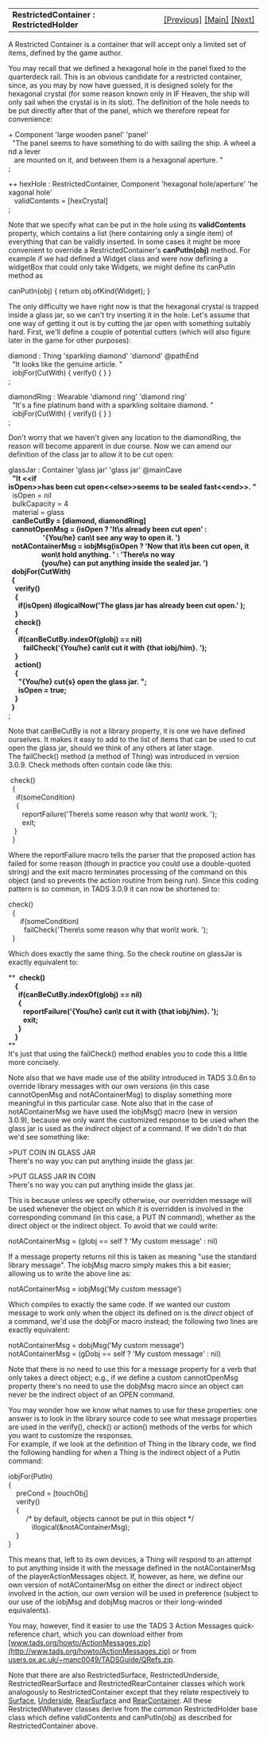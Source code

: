 ---
---
<table width="100%" data-border="0" data-cellspacing="0"
data-cellpadding="3" data-bgcolor="#C0C0C0">
<colgroup>
<col style="width: 50%" />
<col style="width: 50%" />
</colgroup>
<tbody>
<tr>
<td style="text-align: left;"><strong>RestrictedContainer :
RestrictedHolder<br />
</strong></td>
<td style="text-align: right;"><a
href="lockablecontainer.html">[Previous]</a> <a
href="generalintroduction.html">[Main]</a> <a
href="dispenser.html">[Next]</a></td>
</tr>
</tbody>
</table>

  
A Restricted Container is a container that will accept only a limited
set of items, defined by the game author.  
  
You may recall that we defined a hexagonal hole in the panel fixed to
the quarterdeck rail. This is an obvious candidate for a restricted
container, since, as you may by now have guessed, it is designed solely
for the hexagonal crystal (for some reason known only in IF Heaven, the
ship will only sail when the crystal is in its slot). The definition of
the hole needs to be put directly after that of the panel, which we
therefore repeat for convenience:  
  
+ Component 'large wooden panel' 'panel'  
  "The panel seems to have something to do with sailing the ship. A wheel and a lever  
   are mounted on it, and between them is a hexagonal aperture. "    
;     
  
++ hexHole : RestrictedContainer, Component 'hexagonal hole/aperture' 'hexagonal hole'  
   validContents = \[hexCrystal\]  
;  
  
Note that we specify what can be put in the hole using its
**validContents** property, which contains a list (here containing only
a single item) of everything that can be validly inserted. In some cases
it might be more convenient to override a RestrictedContainer's
**canPutIn(obj)** method. For example if we had defined a Widget class
and were now defining a widgetBox that could only take Widgets, we might
define its canPutIn method as  
  
canPutIn(obj) { return obj.ofKind(Widget); }  
  
<span id="openjar">The only difficulty we have right now is that the
hexagonal crystal is trapped inside a glass jar, so we can't try
inserting it in the hole. Let's assume that one way of getting it out is
by cutting the jar open with something suitably hard. First, we'll
define a couple of potential cutters (which will also figure later in
the game for other purposes):  
  
diamond : Thing 'sparkling diamond' 'diamond' @pathEnd  
  "It looks like the genuine article. "  
  iobjFor(CutWith) { verify() { } }  
;  
  
diamondRing : Wearable 'diamond ring' 'diamond ring'  
  "It's a fine platinum band with a sparkling solitaire diamond. "  
  iobjFor(CutWith) { verify() { } }  
;  
  
Don't worry that we haven't given any location to the diamondRing, the
reason will become apparent in due course. Now we can amend our
definition of the class jar to allow it to be cut open:  
  
glassJar : Container 'glass jar' 'glass jar' @mainCave  
  **"It \<\<if
isOpen\>\>has been cut open\<\<else\>\>seems to be sealed fast\<\<end\>\>. "**  
  isOpen = nil  
  bulkCapacity = 4  
  material = glass  
  **canBeCutBy = \[diamond, diamondRing\]  
  cannotOpenMsg = (isOpen ? 'It\\s already been cut open' :  
                     '{You/he} can\\t see any way to open it. ')  
  notAContainerMsg = iobjMsg(isOpen ? 'Now that it\\s been cut open, it  
                    won\\t hold anything. ' : 'There\\s no way   
                    {you/he} can put anything inside the sealed jar. ')  
  dobjFor(CutWith)  
  {  
    verify()   
    {   
      if(isOpen) illogicalNow('The glass jar has already been cut open.' );  
    }  
    check()  
    {  
      if(canBeCutBy.indexOf(gIobj) == nil)  
         failCheck('{You/he} can\\t cut it with {that iobj/him}. ');       
    }  
    action()  
    {  
      "{You/he} cut{s} open the glass jar. ";  
      isOpen = true;  
    }  
  }**  
;  
  
Note that canBeCutBy is not a library property, it is one we have
defined ourselves. It makes it easy to add to the list of items that can
be used to cut open the glass jar, should we think of any others at
later stage. The failCheck() method (a method of Thing) was introduced
in version 3.0.9. Check methods often contain code like this:  
  
 check()  
  {  
    if(someCondition)  
    {  
       reportFailure('There\\s some reason why that won\\t work. ');  
       exit;  
   }  
  }  
  
Where the reportFailure macro tells the parser that the proposed action
has failed for some reason (though in practice you could use a
double-quoted string) and the exit macro terminates processing of the
command on this object (and so prevents the action routine from being
run). Since this coding pattern is so common, in TADS 3.0.9 it can now
be shortened to:  
  
check()  
  {  
      if(someCondition)  
        failCheck('There\\s some reason why that won\\t work. ');  
  }  
  
Which does exactly the same thing. So the check routine on glassJar is
exactly equivalent to:  
  
**  **check()  
    {  
      if(canBeCutBy.indexOf(gIobj) == nil)  
      {  
         reportFailure('{You/he} can\\t cut it with {that iobj/him}. ');       
         exit;  
      }  
    }**  
**  
It's just that using the failCheck() method enables you to code this a
little more concisely.  
  
Note also that we have made use of the ability introduced in TADS 3.0.6n
to override library messages with our own versions (in this case
cannotOpenMsg and notAContainerMsg) to display something more meaningful
in this particular case. Note also that in the case of notAContainerMsg
we have used the iobjMsg() macro (new in version 3.0.9), because we only
want the customized response to be used when the glass jar is used as
the *indirect* object of a command. If we didn't do that we'd see
something like:  
  
\>PUT COIN IN GLASS JAR  
There's no way you can put anything inside the glass jar.  
  
\>PUT GLASS JAR IN COIN  
There's no way you can put anything inside the glass jar.  
  
This is because unless we specify otherwise, our overridden message will
be used whenever the object on which it is overridden is involved in the
corresponding command (in this case, a PUT IN command), whether as the
direct object or the indirect object. To avoid that we could write:  
  
notAContainerMsg = (gIobj == self ? 'My custom message' : nil)  
  
If a message property returns nil this is taken as meaning "use the
standard library message". The iobjMsg macro simply makes this a bit
easier; allowing us to write the above line as:  
  
notAContainerMsg = iobjMsg('My custom message')  
  
Which compiles to exactly the same code. If we wanted our custom message
to work only when the object its defined on is the *direct* object of a
command, we'd use the dobjFor macro instead; the following two lines are
exactly equivalent:  
  
notAContainerMsg = dobjMsg('My custom message')  
notAContainerMsg = (gDobj == self ? 'My custom message' : nil)  
  
Note that there is no need to use this for a message property for a verb
that only takes a direct object; e.g., if we define a custom
cannotOpenMsg property there's no need to use the dobjMsg macro since an
object can never be the indirect object of an OPEN command.  
  
You may wonder how we know what names to use for these properties: one
answer is to look in the library source code to see what message
properties are used in the verify(), check() or action() methods of the
verbs for which you want to customize the responses.  
For example, if we look at the definition of Thing in the library code,
we find the following handling for when a Thing is the indirect object
of a PutIn command:  
  
iobjFor(PutIn)   
{   
    preCond = \[touchObj\]   
    verify()   
    {  
         /\* by default, objects cannot be put in this object \*/   
            illogical(&notAContainerMsg);   
    }  
}  
  
This means that, left to its own devices, a Thing will respond to an
attempt to put anything inside it with the message defined in the
notAContainerMsg of the playerActionMessages object. If, however, as
here, we define our own version of notAContainerMsg on either the direct
or indirect object involved in the action, our own version will be used
in preference (subject to our use of the iobjMsg and dobjMsg macros or
their long-winded equivalents).  
  
You may, however, find it easier to use the TADS 3 Action Messages
quick-reference chart, which you can download either from</span>
[www.tads.org/howto/ActionMessages.zip](http://www.tads.org/howto/ActionMessages.zip)
or from
[users.ox.ac.uk/~manc0049/TADSGuide/QRefs.zip](http://users.ox.ac.uk/~manc0049/TADSGuide/QRefs.zip).  
  
Note that there are also RestrictedSurface, RestrictedUnderside,
RestrictedRearSurface and RestrictedRearContainer classes which work
analogously to RestrictedContainer except that they relate respectively
to [Surface](surface.html), [Underside](underside.html),
[RearSurface](rearsurface.html) and [RearContainer](rearcontainer.html).
All these RestrictedWhatever classes derive from the common
RestrictedHolder base class which define validContents and canPutIn(obj)
as described for RestrictedContainer above.  
  
  
  
  
  
